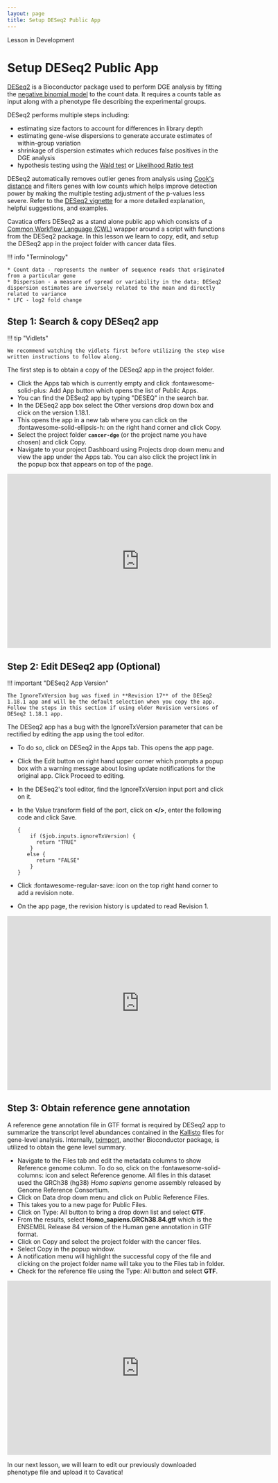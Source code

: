 ```yaml
---
layout: page
title: Setup DESeq2 Public App
---
```


<div class="banner"><span class="banner-text">Lesson in Development</span></div>

Setup DESeq2 Public App
=======================

[DESeq2](https://bioconductor.org/packages/release/bioc/html/DESeq2.html) is a Bioconductor package used to perform DGE analysis by fitting the [negative binomial model](https://www.statisticshowto.com/negative-binomial-experiment/) to the count data. It requires a counts table as input along with a phenotype file describing the experimental groups.

DESeq2 performs multiple steps including:

* estimating size factors to account for differences in library depth
* estimating gene-wise dispersions to generate accurate estimates of within-group variation
* shrinkage of dispersion estimates which reduces false positives in the DGE analysis
* hypothesis testing using the [Wald test](https://www.statisticshowto.com/wald-test/) or [Likelihood Ratio test](https://www.statisticshowto.com/likelihood-ratio-tests/)

DESeq2 automatically removes outlier genes from analysis using [Cook's distance](https://www.statisticshowto.com/cooks-distance/) and filters genes with low counts which helps improve detection power by making the multiple testing adjustment of the p-values less severe. Refer to the [DESeq2 vignette](https://bioconductor.org/packages/release/bioc/vignettes/DESeq2/inst/doc/DESeq2.html) for a more detailed explanation, helpful suggestions, and examples.

Cavatica offers DESeq2 as a stand alone public app which consists of a [Common Workflow Language (CWL)](https://www.commonwl.org) wrapper around a script with functions from the DESeq2 package. In this lesson we learn to copy, edit, and setup the DESeq2 app in the project folder with cancer data files.

!!! info "Terminology"

    * Count data - represents the number of sequence reads that originated from a particular gene
    * Dispersion - a measure of spread or variability in the data; DESeq2 dispersion estimates are inversely related to the mean and directly related to variance
    * LFC - log2 fold change

## Step 1: Search & copy DESeq2 app

!!! tip "Vidlets"

    We recommend watching the vidlets first before utilizing the step wise written instructions to follow along.

The first step is to obtain a copy of the DESeq2 app in the project folder.

  * Click the <span class="highlight_txt">Apps</span> tab which is currently empty and click <span class="highlight_txt">:fontawesome-solid-plus: Add App</span> button which opens the list of Public Apps.
  * You can find the <span class="highlight_txt">DESeq2</span> app by typing "DESEQ" in the search bar.
  * In the <span class="highlight_txt">DESeq2</span> app box select the <span class="highlight_txt">Other versions</span> drop down box and click on the version 1.18.1.
  * This opens the app in a new tab where you can click on the <span class="highlight_txt">:fontawesome-solid-ellipsis-h:</span> on the right hand corner and click <span class="highlight_txt">Copy</span>.
  * Select the project folder **`cancer-dge`** (or the project name you have chosen) and click <span class="highlight_txt">Copy</span>.
  * Navigate to your project Dashboard using <span class="highlight_txt">Projects</span> drop down menu and view the app under the <span class="highlight_txt">Apps</span> tab. You can also click the project link in the popup box that appears on top of the page.

<iframe id="kaltura_player" src="https://cdnapisec.kaltura.com/p/1770401/sp/177040100/embedIframeJs/uiconf_id/29032722/partner_id/1770401?iframeembed=true&playerId=kaltura_player&entry_id=1_r4t7no30&flashvars[mediaProtocol]=rtmp&amp;flashvars[streamerType]=rtmp&amp;flashvars[streamerUrl]=rtmp://www.kaltura.com:1935&amp;flashvars[rtmpFlavors]=1&amp;flashvars[localizationCode]=en&amp;flashvars[leadWithHTML5]=true&amp;flashvars[sideBarContainer.plugin]=true&amp;flashvars[sideBarContainer.position]=left&amp;flashvars[sideBarContainer.clickToClose]=true&amp;flashvars[chapters.plugin]=true&amp;flashvars[chapters.layout]=vertical&amp;flashvars[chapters.thumbnailRotator]=false&amp;flashvars[streamSelector.plugin]=true&amp;flashvars[EmbedPlayer.SpinnerTarget]=videoHolder&amp;flashvars[dualScreen.plugin]=true&amp;flashvars[mediaProxy.mediaPlayTo]=51&amp;flashvars[Kaltura.addCrossoriginToIframe]=true&amp;&wid=1_cr6jqtun" width="608" height="402" allowfullscreen webkitallowfullscreen mozAllowFullScreen allow="autoplay *; fullscreen *; encrypted-media *" sandbox="allow-forms allow-same-origin allow-scripts allow-top-navigation allow-pointer-lock allow-popups allow-modals allow-orientation-lock allow-popups-to-escape-sandbox allow-presentation allow-top-navigation-by-user-activation" frameborder="0" title="Kaltura Player"></iframe>


## Step 2: Edit DESeq2 app (Optional)

!!! important "DESeq2 App Version"

    The IgnoreTxVersion bug was fixed in **Revision 17** of the DESeq2 1.18.1 app and will be the default selection when you copy the app. Follow the steps in this section if using older Revision versions of DESeq2 1.18.1 app.

The DESeq2 app has a bug with the IgnoreTxVersion parameter that can be rectified by editing the app using the tool editor.

* To do so, click on <span class="highlight_txt">DESeq2</span> in the <span class="highlight_txt">Apps</span> tab. This opens the app page.
* Click the <span class="highlight_txt">Edit</span> button on right hand upper corner which prompts a popup box with a warning message about losing update notifications for the original app. Click <span class="highlight_txt">Proceed to editing</span>.
* In the DESeq2's tool editor, find the <span class="highlight_txt">IgnoreTxVersion</span> input port and click on it.
* In the Value transform field of the port, click on **&lt;/&gt;**, enter the following code and click <span class="highlight_txt">Save</span>.

    ```
    {
        if ($job.inputs.ignoreTxVersion) {
          return "TRUE"
        }
       else {
          return "FALSE"
        }
    }
    ```

* Click <span class="highlight_txt">:fontawesome-regular-save:</span> icon on the top right hand corner to add a revision note.
* On the app page, the revision history is updated to read <span class="highlight_txt">Revision 1</span>.

<iframe id="kaltura_player" src="https://cdnapisec.kaltura.com/p/1770401/sp/177040100/embedIframeJs/uiconf_id/29032722/partner_id/1770401?iframeembed=true&playerId=kaltura_player&entry_id=1_8j60ve26&flashvars[mediaProtocol]=rtmp&amp;flashvars[streamerType]=rtmp&amp;flashvars[streamerUrl]=rtmp://www.kaltura.com:1935&amp;flashvars[rtmpFlavors]=1&amp;flashvars[localizationCode]=en&amp;flashvars[leadWithHTML5]=true&amp;flashvars[sideBarContainer.plugin]=true&amp;flashvars[sideBarContainer.position]=left&amp;flashvars[sideBarContainer.clickToClose]=true&amp;flashvars[chapters.plugin]=true&amp;flashvars[chapters.layout]=vertical&amp;flashvars[chapters.thumbnailRotator]=false&amp;flashvars[streamSelector.plugin]=true&amp;flashvars[EmbedPlayer.SpinnerTarget]=videoHolder&amp;flashvars[dualScreen.plugin]=true&amp;flashvars[mediaProxy.mediaPlayTo]=70&amp;flashvars[Kaltura.addCrossoriginToIframe]=true&amp;&wid=1_x2wd8enj" width="608" height="402" allowfullscreen webkitallowfullscreen mozAllowFullScreen allow="autoplay *; fullscreen *; encrypted-media *" sandbox="allow-forms allow-same-origin allow-scripts allow-top-navigation allow-pointer-lock allow-popups allow-modals allow-orientation-lock allow-popups-to-escape-sandbox allow-presentation allow-top-navigation-by-user-activation" frameborder="0" title="Kaltura Player"></iframe>


## Step 3: Obtain reference gene annotation

A reference gene annotation file in GTF format is required by DESeq2 app to summarize the transcript level abundances contained in the [Kallisto](http://pachterlab.github.io/kallisto//releases/2017/03/20/v0.43.1) files for gene-level analysis. Internally, [tximport](https://bioconductor.org/packages/release/bioc/vignettes/tximport/inst/doc/tximport.html), another Bioconductor package, is utilized to obtain the gene level summary.  

* Navigate to the <span class="highlight_txt">Files</span> tab and edit the metadata columns to show Reference genome column. To do so, click on the <span class="highlight_txt">:fontawesome-solid-columns:</span> icon and select <span class="highlight_txt">Reference genome</span>. All files in this dataset used the GRCh38 (hg38) _Homo sapiens_ genome assembly released by Genome Reference Consortium.
* Click on <span class="highlight_txt">Data</span> drop down menu and click on <span class="highlight_txt">Public Reference Files</span>.
* This takes you to a new page for <span class="highlight_txt">Public Files</span>.
* Click on <span class="highlight_txt">Type: All</span> button to bring a drop down list and select **GTF**.
* From the results, select **Homo_sapiens.GRCh38.84.gtf** which is the ENSEMBL Release 84 version of the Human gene annotation in GTF format.
* Click on <span class="highlight_txt">Copy</span> and select the project folder with the cancer files.
* Select <span class="highlight_txt">Copy</span> in the popup window.
* A notification menu will highlight the successful copy of the file and clicking on the project folder name will take you to the <span class="highlight_txt">Files</span> tab in folder.
* Check for the reference file using the <span class="highlight_txt">Type: All</span> button and select **GTF**.

<iframe id="kaltura_player" src="https://cdnapisec.kaltura.com/p/1770401/sp/177040100/embedIframeJs/uiconf_id/29032722/partner_id/1770401?iframeembed=true&playerId=kaltura_player&entry_id=1_pxn0zxoc&flashvars[mediaProtocol]=rtmp&amp;flashvars[streamerType]=rtmp&amp;flashvars[streamerUrl]=rtmp://www.kaltura.com:1935&amp;flashvars[rtmpFlavors]=1&amp;flashvars[localizationCode]=en&amp;flashvars[leadWithHTML5]=true&amp;flashvars[sideBarContainer.plugin]=true&amp;flashvars[sideBarContainer.position]=left&amp;flashvars[sideBarContainer.clickToClose]=true&amp;flashvars[chapters.plugin]=true&amp;flashvars[chapters.layout]=vertical&amp;flashvars[chapters.thumbnailRotator]=false&amp;flashvars[streamSelector.plugin]=true&amp;flashvars[EmbedPlayer.SpinnerTarget]=videoHolder&amp;flashvars[dualScreen.plugin]=true&amp;flashvars[mediaProxy.mediaPlayTo]=48&amp;flashvars[Kaltura.addCrossoriginToIframe]=true&amp;&wid=1_l7cbi5kv" width="608" height="402" allowfullscreen webkitallowfullscreen mozAllowFullScreen allow="autoplay *; fullscreen *; encrypted-media *" sandbox="allow-forms allow-same-origin allow-scripts allow-top-navigation allow-pointer-lock allow-popups allow-modals allow-orientation-lock allow-popups-to-escape-sandbox allow-presentation allow-top-navigation-by-user-activation" frameborder="0" title="Kaltura Player"></iframe>

In our next lesson, we will learn to edit our previously downloaded phenotype file and upload it to Cavatica!

